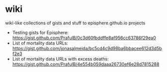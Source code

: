# wiki
wiki-like collections of gists and stuff to episphere.github.io projects

* Testing gists for Episphere: https://gist.github.com/PrafulB/0c3d60fbddffe8af956cc63786f29ea0
* List of mortality data URLs: https://gist.github.com/jonasalmeida/bc5cd4c9d98ba6bbacee612d3d5bf2e3
* List of mortality data URLs with excess deaths: https://gist.github.com/PrafulB/4e554b059daaa26730ef6e28d7815288

